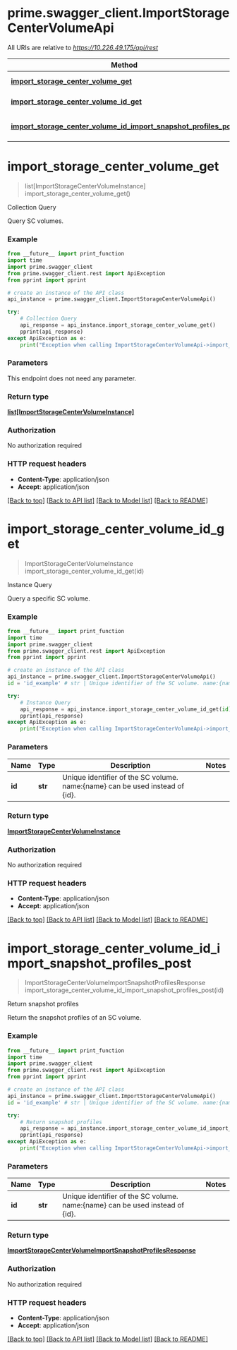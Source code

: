 # prime.swagger_client.ImportStorageCenterVolumeApi

All URIs are relative to *https://10.226.49.175/api/rest*

Method | HTTP request | Description
------------- | ------------- | -------------
[**import_storage_center_volume_get**](ImportStorageCenterVolumeApi.md#import_storage_center_volume_get) | **GET** /import_storage_center_volume | Collection Query
[**import_storage_center_volume_id_get**](ImportStorageCenterVolumeApi.md#import_storage_center_volume_id_get) | **GET** /import_storage_center_volume/{id} | Instance Query
[**import_storage_center_volume_id_import_snapshot_profiles_post**](ImportStorageCenterVolumeApi.md#import_storage_center_volume_id_import_snapshot_profiles_post) | **POST** /import_storage_center_volume/{id}/import_snapshot_profiles | Return snapshot profiles


# **import_storage_center_volume_get**
> list[ImportStorageCenterVolumeInstance] import_storage_center_volume_get()

Collection Query

Query SC volumes.

### Example
```python
from __future__ import print_function
import time
import prime.swagger_client
from prime.swagger_client.rest import ApiException
from pprint import pprint

# create an instance of the API class
api_instance = prime.swagger_client.ImportStorageCenterVolumeApi()

try:
    # Collection Query
    api_response = api_instance.import_storage_center_volume_get()
    pprint(api_response)
except ApiException as e:
    print("Exception when calling ImportStorageCenterVolumeApi->import_storage_center_volume_get: %s\n" % e)
```

### Parameters
This endpoint does not need any parameter.

### Return type

[**list[ImportStorageCenterVolumeInstance]**](ImportStorageCenterVolumeInstance.md)

### Authorization

No authorization required

### HTTP request headers

 - **Content-Type**: application/json
 - **Accept**: application/json

[[Back to top]](#) [[Back to API list]](../README.md#documentation-for-api-endpoints) [[Back to Model list]](../README.md#documentation-for-models) [[Back to README]](../README.md)

# **import_storage_center_volume_id_get**
> ImportStorageCenterVolumeInstance import_storage_center_volume_id_get(id)

Instance Query

Query a specific SC volume.

### Example
```python
from __future__ import print_function
import time
import prime.swagger_client
from prime.swagger_client.rest import ApiException
from pprint import pprint

# create an instance of the API class
api_instance = prime.swagger_client.ImportStorageCenterVolumeApi()
id = 'id_example' # str | Unique identifier of the SC volume. name:{name} can be used instead of {id}.

try:
    # Instance Query
    api_response = api_instance.import_storage_center_volume_id_get(id)
    pprint(api_response)
except ApiException as e:
    print("Exception when calling ImportStorageCenterVolumeApi->import_storage_center_volume_id_get: %s\n" % e)
```

### Parameters

Name | Type | Description  | Notes
------------- | ------------- | ------------- | -------------
 **id** | **str**| Unique identifier of the SC volume. name:{name} can be used instead of {id}. | 

### Return type

[**ImportStorageCenterVolumeInstance**](ImportStorageCenterVolumeInstance.md)

### Authorization

No authorization required

### HTTP request headers

 - **Content-Type**: application/json
 - **Accept**: application/json

[[Back to top]](#) [[Back to API list]](../README.md#documentation-for-api-endpoints) [[Back to Model list]](../README.md#documentation-for-models) [[Back to README]](../README.md)

# **import_storage_center_volume_id_import_snapshot_profiles_post**
> ImportStorageCenterVolumeImportSnapshotProfilesResponse import_storage_center_volume_id_import_snapshot_profiles_post(id)

Return snapshot profiles

Return the snapshot profiles of an SC volume.

### Example
```python
from __future__ import print_function
import time
import prime.swagger_client
from prime.swagger_client.rest import ApiException
from pprint import pprint

# create an instance of the API class
api_instance = prime.swagger_client.ImportStorageCenterVolumeApi()
id = 'id_example' # str | Unique identifier of the SC volume. name:{name} can be used instead of {id}.

try:
    # Return snapshot profiles
    api_response = api_instance.import_storage_center_volume_id_import_snapshot_profiles_post(id)
    pprint(api_response)
except ApiException as e:
    print("Exception when calling ImportStorageCenterVolumeApi->import_storage_center_volume_id_import_snapshot_profiles_post: %s\n" % e)
```

### Parameters

Name | Type | Description  | Notes
------------- | ------------- | ------------- | -------------
 **id** | **str**| Unique identifier of the SC volume. name:{name} can be used instead of {id}. | 

### Return type

[**ImportStorageCenterVolumeImportSnapshotProfilesResponse**](ImportStorageCenterVolumeImportSnapshotProfilesResponse.md)

### Authorization

No authorization required

### HTTP request headers

 - **Content-Type**: application/json
 - **Accept**: application/json

[[Back to top]](#) [[Back to API list]](../README.md#documentation-for-api-endpoints) [[Back to Model list]](../README.md#documentation-for-models) [[Back to README]](../README.md)


